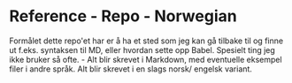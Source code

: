 # Reference - Repo - Norwegian

Formålet dette repo'et har er å ha et sted som jeg kan gå tilbake til og finne ut f.eks. syntaksen til MD, eller hvordan sette opp Babel.
Spesielt ting jeg ikke bruker så ofte. - Alt blir skrevet i Markdown, med eventuelle eksempel filer i andre språk.
Alt blir skrevet i en slags norsk/ engelsk variant.
